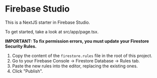 # Firebase Studio

This is a NextJS starter in Firebase Studio.

To get started, take a look at src/app/page.tsx.

**IMPORTANT: To fix permission errors, you must update your Firestore Security Rules.**

1.  Copy the content of the `firestore.rules` file in the root of this project.
2.  Go to your Firebase Console -> Firestore Database -> Rules tab.
3.  Paste the new rules into the editor, replacing the existing ones.
4.  Click "Publish".
